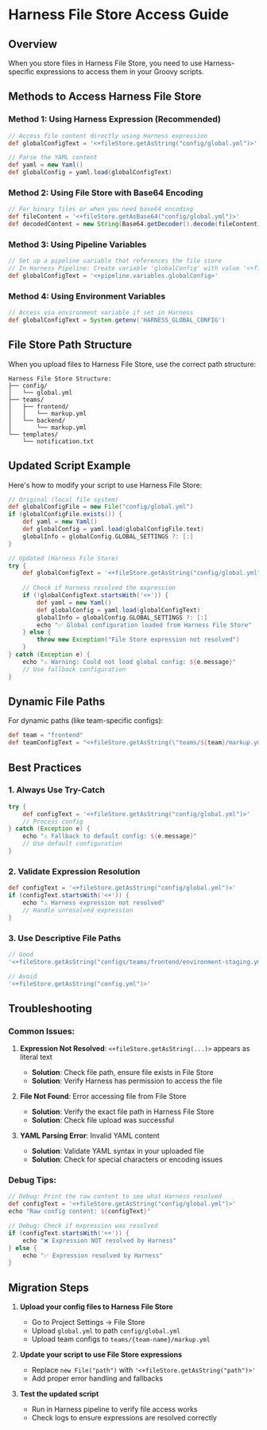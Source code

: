 # Harness File Store Access Guide

## Overview
When you store files in Harness File Store, you need to use Harness-specific expressions to access them in your Groovy scripts.

## Methods to Access Harness File Store

### Method 1: Using Harness Expression (Recommended)
```groovy
// Access file content directly using Harness expression
def globalConfigText = '<+fileStore.getAsString("config/global.yml")>'

// Parse the YAML content
def yaml = new Yaml()
def globalConfig = yaml.load(globalConfigText)
```

### Method 2: Using File Store with Base64 Encoding
```groovy
// For binary files or when you need base64 encoding
def fileContent = '<+fileStore.getAsBase64("config/global.yml")>'
def decodedContent = new String(Base64.getDecoder().decode(fileContent))
```

### Method 3: Using Pipeline Variables
```groovy
// Set up a pipeline variable that references the file store
// In Harness Pipeline: Create variable 'globalConfig' with value '<+fileStore.getAsString("config/global.yml")>'
def globalConfigText = '<+pipeline.variables.globalConfig>'
```

### Method 4: Using Environment Variables
```groovy
// Access via environment variable if set in Harness
def globalConfigText = System.getenv('HARNESS_GLOBAL_CONFIG')
```

## File Store Path Structure

When you upload files to Harness File Store, use the correct path structure:

```
Harness File Store Structure:
├── config/
│   └── global.yml
├── teams/
│   ├── frontend/
│   │   └── markup.yml
│   └── backend/
│       └── markup.yml
└── templates/
    └── notification.txt
```

## Updated Script Example

Here's how to modify your script to use Harness File Store:

```groovy
// Original (local file system)
def globalConfigFile = new File("config/global.yml")
if (globalConfigFile.exists()) {
    def yaml = new Yaml()
    def globalConfig = yaml.load(globalConfigFile.text)
    globalInfo = globalConfig.GLOBAL_SETTINGS ?: [:]
}

// Updated (Harness File Store)
try {
    def globalConfigText = '<+fileStore.getAsString("config/global.yml")>'
    
    // Check if Harness resolved the expression
    if (!globalConfigText.startsWith('<+')) {
        def yaml = new Yaml()
        def globalConfig = yaml.load(globalConfigText)
        globalInfo = globalConfig.GLOBAL_SETTINGS ?: [:]
        echo "✅ Global configuration loaded from Harness File Store"
    } else {
        throw new Exception("File Store expression not resolved")
    }
} catch (Exception e) {
    echo "⚠️ Warning: Could not load global config: ${e.message}"
    // Use fallback configuration
}
```

## Dynamic File Paths

For dynamic paths (like team-specific configs):

```groovy
def team = "frontend"
def teamConfigText = "<+fileStore.getAsString(\"teams/${team}/markup.yml\")>"
```

## Best Practices

### 1. Always Use Try-Catch
```groovy
try {
    def configText = '<+fileStore.getAsString("config/global.yml")>'
    // Process config
} catch (Exception e) {
    echo "⚠️ Fallback to default config: ${e.message}"
    // Use default configuration
}
```

### 2. Validate Expression Resolution
```groovy
def configText = '<+fileStore.getAsString("config/global.yml")>'
if (configText.startsWith('<+')) {
    echo "⚠️ Harness expression not resolved"
    // Handle unresolved expression
}
```

### 3. Use Descriptive File Paths
```groovy
// Good
'<+fileStore.getAsString("configs/teams/frontend/environment-staging.yml")>'

// Avoid
'<+fileStore.getAsString("config.yml")>'
```

## Troubleshooting

### Common Issues:

1. **Expression Not Resolved**: `<+fileStore.getAsString(...)>` appears as literal text
   - **Solution**: Check file path, ensure file exists in File Store
   - **Solution**: Verify Harness has permission to access the file

2. **File Not Found**: Error accessing file from File Store
   - **Solution**: Verify the exact file path in Harness File Store
   - **Solution**: Check file upload was successful

3. **YAML Parsing Error**: Invalid YAML content
   - **Solution**: Validate YAML syntax in your uploaded file
   - **Solution**: Check for special characters or encoding issues

### Debug Tips:

```groovy
// Debug: Print the raw content to see what Harness resolved
def configText = '<+fileStore.getAsString("config/global.yml")>'
echo "Raw config content: ${configText}"

// Debug: Check if expression was resolved
if (configText.startsWith('<+')) {
    echo "❌ Expression NOT resolved by Harness"
} else {
    echo "✅ Expression resolved by Harness"
}
```

## Migration Steps

1. **Upload your config files to Harness File Store**
   - Go to Project Settings → File Store
   - Upload `global.yml` to path `config/global.yml`
   - Upload team configs to `teams/{team-name}/markup.yml`

2. **Update your script to use File Store expressions**
   - Replace `new File("path")` with `'<+fileStore.getAsString("path")>'`
   - Add proper error handling and fallbacks

3. **Test the updated script**
   - Run in Harness pipeline to verify file access works
   - Check logs to ensure expressions are resolved correctly
